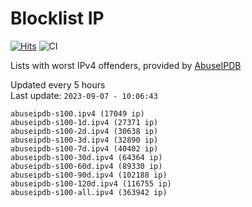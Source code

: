 # Blocklist IP

[![Hits](https://hits.seeyoufarm.com/api/count/incr/badge.svg?url=https%3A%2F%2Fgithub.com%2Fborestad%2Fblocklist-ip%2F&count_bg=%2379C83D&title_bg=%23555555&icon=&icon_color=%23E7E7E7&title=hits&edge_flat=false)](https://hits.seeyoufarm.com)  ![CI](https://img.shields.io/github/workflow/status/borestad/blocklist-ip/CI?style=flat-square)

Lists with worst IPv4 offenders, provided by [AbuseIPDB](https://www.abuseipdb.com/)

<!-- FOOTER-PLACEHOLDER -->
Updated every 5 hours<br>
Last update: `2023-09-07 - 10:06:43`
```
abuseipdb-s100.ipv4 (17049 ip)
abuseipdb-s100-1d.ipv4 (27371 ip)
abuseipdb-s100-2d.ipv4 (30638 ip)
abuseipdb-s100-3d.ipv4 (32890 ip)
abuseipdb-s100-7d.ipv4 (40402 ip)
abuseipdb-s100-30d.ipv4 (64364 ip)
abuseipdb-s100-60d.ipv4 (89330 ip)
abuseipdb-s100-90d.ipv4 (102188 ip)
abuseipdb-s100-120d.ipv4 (116755 ip)
abuseipdb-s100-all.ipv4 (363942 ip)
```
